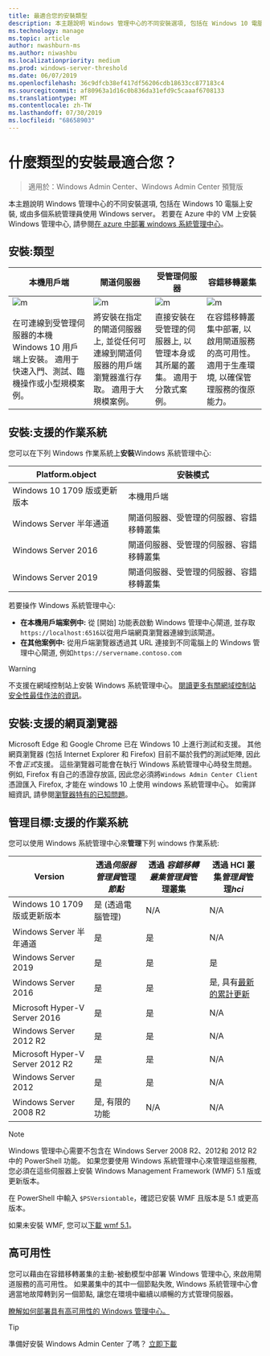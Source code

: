 ```yaml
---
title: 最適合您的安裝類型
description: 本主題說明 Windows 管理中心的不同安裝選項, 包括在 Windows 10 電腦上安裝, 或由多個系統管理員使用 Windows server。
ms.technology: manage
ms.topic: article
author: nwashburn-ms
ms.author: niwashbu
ms.localizationpriority: medium
ms.prod: windows-server-threshold
ms.date: 06/07/2019
ms.openlocfilehash: 36c9dfcb38ef417df56206cdb18633cc877183c4
ms.sourcegitcommit: af80963a1d16c0b836da31efd9c5caaaf6708133
ms.translationtype: MT
ms.contentlocale: zh-TW
ms.lasthandoff: 07/30/2019
ms.locfileid: "68658903"
---
```

# <a name="what-type-of-installation-is-right-for-you"></a>什麼類型的安裝最適合您？

>適用於：Windows Admin Center、Windows Admin Center 預覽版

本主題說明 Windows 管理中心的不同安裝選項, 包括在 Windows 10 電腦上安裝, 或由多個系統管理員使用 Windows server。 若要在 Azure 中的 VM 上安裝 Windows 管理中心, 請參閱[在 azure 中部署 windows 系統管理中心](../azure/deploy-wac-in-azure.md)。

## <a name="installation-types"></a>安裝:類型

| 本機用戶端                                | 閘道伺服器                                  | 受管理伺服器                               | 容錯移轉叢集                           |
|---------------------------------------------|-------------------------------------------------|----------------------------------------------|--------------------------------------------|
| ![m](../media/deployment-options/W10.PNG) | ![m](../media/deployment-options/gateway.PNG) | ![m](../media/deployment-options/node.PNG) | ![m](../media/deployment-options/HA.png) |
| 在可連線到受管理伺服器的本機 Windows 10 用戶端上安裝。  適用于快速入門、測試、臨機操作或小型規模案例。 |將安裝在指定的閘道伺服器上, 並從任何可連線到閘道伺服器的用戶端瀏覽器進行存取。  適用于大規模案例。 | 直接安裝在受管理的伺服器上, 以管理本身或其所屬的叢集。  適用于分散式案例。 | 在容錯移轉叢集中部署, 以啟用閘道服務的高可用性。 適用于生產環境, 以確保管理服務的復原能力。 |

## <a name="installation-supported-operating-systems"></a>安裝:支援的作業系統

您可以在下列 Windows 作業系統上**安裝**Windows 系統管理中心:

| **Platform.object**                       | **安裝模式** |
| -----------------------------------| --------------------- |
| Windows 10 1709 版或更新版本  | 本機用戶端 |
| Windows Server 半年通道 | 閘道伺服器、受管理的伺服器、容錯移轉叢集 |
| Windows Server 2016                | 閘道伺服器、受管理的伺服器、容錯移轉叢集 |
| Windows Server 2019                | 閘道伺服器、受管理的伺服器、容錯移轉叢集 |

若要操作 Windows 系統管理中心:

- **在本機用戶端案例中:** 從 [開始] 功能表啟動 Windows 管理中心閘道, 並存取`https://localhost:6516`以從用戶端網頁瀏覽器連線到該閘道。
- **在其他案例中:** 從用戶端瀏覽器透過其 URL 連接到不同電腦上的 Windows 管理中心閘道, 例如`https://servername.contoso.com`

> [!WARNING]
> 不支援在網域控制站上安裝 Windows 系統管理中心。 [閱讀更多有關網域控制站安全性最佳作法的資訊](https://docs.microsoft.com/windows-server/identity/ad-ds/plan/security-best-practices/securing-domain-controllers-against-attack)。 

## <a name="installation-supported-web-browsers"></a>安裝:支援的網頁瀏覽器

Microsoft Edge 和 Google Chrome 已在 Windows 10 上進行測試和支援。 其他網頁瀏覽器 (包括 Internet Explorer 和 Firefox) 目前不屬於我們的測試矩陣, 因此不會*正式*支援。 這些瀏覽器可能會在執行 Windows 系統管理中心時發生問題。 例如, Firefox 有自己的憑證存放區, 因此您必須將`Windows Admin Center Client`憑證匯入 Firefox, 才能在 windows 10 上使用 windows 系統管理中心。 如需詳細資訊, 請參閱[瀏覽器特有的已知問題](../support/known-issues.md#browser-specific-issues)。

## <a name="management-target-supported-operating-systems"></a>管理目標:支援的作業系統

您可以使用 Windows 系統管理中心來**管理**下列 windows 作業系統:

| Version | 透過*伺服器管理員*管理*節點* | 透過  *容錯移轉叢集管理員*管理叢集 | 透過 HCI 叢集*管理員*管理*hci* |
| ------------------------- |--------------- | ----- | ------------------------ |
| Windows 10 1709 版或更新版本 | 是 (透過電腦管理) | N/A | N/A |
| Windows Server 半年通道 | 是 | 是 | N/A |
| Windows Server 2019 | 是 | 是 | 是 |
| Windows Server 2016 | 是 | 是 | 是, 具有[最新的累計更新](../use/manage-hyper-converged.md#prepare-your-windows-server-2016-cluster-for-windows-admin-center) |
| Microsoft Hyper-V Server 2016 | 是 | 是 | N/A |
| Windows Server 2012 R2 | 是 | 是 | N/A |
| Microsoft Hyper-V Server 2012 R2 | 是 | 是 | N/A |
| Windows Server 2012 | 是 | 是 | N/A |
| Windows Server 2008 R2 | 是, 有限的功能 | N/A | N/A |

> [!NOTE]
> Windows 管理中心需要不包含在 Windows Server 2008 R2、2012和 2012 R2 中的 PowerShell 功能。 如果您要使用 Windows 系統管理中心來管理這些服務, 您必須在這些伺服器上安裝 Windows Management Framework (WMF) 5.1 版或更新版本。
> 
> 在 PowerShell 中輸入 `$PSVersiontable`，確認已安裝 WMF 且版本是 5.1 或更高版本。 
> 
> 如果未安裝 WMF, 您可以[下載 wmf 5.1](https://www.microsoft.com/en-us/download/details.aspx?id=54616)。

## <a name="high-availability"></a>高可用性

您可以藉由在容錯移轉叢集的主動-被動模型中部署 Windows 管理中心, 來啟用閘道服務的高可用性。 如果叢集中的其中一個節點失敗, Windows 系統管理中心會適當地故障轉到另一個節點, 讓您在環境中繼續以順暢的方式管理伺服器。

[瞭解如何部署具有高可用性的 Windows 管理中心。](../deploy/high-availability.md)

> [!Tip]
> 準備好安裝 Windows Admin Center 了嗎？ [立即下載](https://aka.ms/windowsadmincenter)
